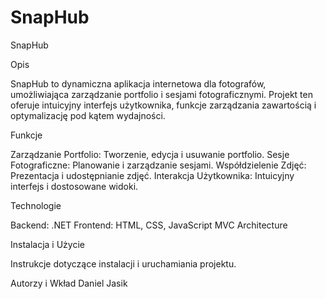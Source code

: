 # SnapHub
SnapHub

Opis

SnapHub to dynamiczna aplikacja internetowa dla fotografów, umożliwiająca zarządzanie portfolio i sesjami fotograficznymi. Projekt ten oferuje intuicyjny interfejs użytkownika, funkcje zarządzania zawartością i optymalizację pod kątem wydajności.

Funkcje

Zarządzanie Portfolio: Tworzenie, edycja i usuwanie portfolio.
Sesje Fotograficzne: Planowanie i zarządzanie sesjami.
Współdzielenie Zdjęć: Prezentacja i udostępnianie zdjęć.
Interakcja Użytkownika: Intuicyjny interfejs i dostosowane widoki.

Technologie

Backend: .NET
Frontend: HTML, CSS, JavaScript
MVC Architecture

Instalacja i Użycie

Instrukcje dotyczące instalacji i uruchamiania projektu.


Autorzy i Wkład
Daniel Jasik 
